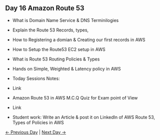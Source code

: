 ## Day 16 Amazon Route 53

 - What is Domain Name Service & DNS Terminilogies
 - Explain the Route 53 Records, types,
 - How to Registering a domian & Creating our first records in AWS
 - How to Setup the Route53 EC2 setup in AWS
 - What is Route 53 Routing Policies & Types
 - Hands on Simple, Weighted & Latency policy in AWS


  - Today Sessions Notes:
  - Link
  - Amazon Route 53 in AWS M.C.Q Quiz for Exam point of View
  - Link

  - Student work: Write an Article & post it on LinkedIn of AWS Route 53, Types of Policies in AWS 

 [← Previous Day](../day15/README.md) | [Next Day →](../day17/README.md)
